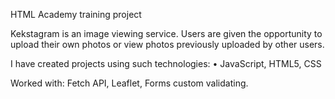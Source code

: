 HTML Academy training project

Kekstagram is an image viewing service. Users are given the opportunity to upload their own photos or view photos previously uploaded by other users.

I have created projects using such technologies:
• JavaScript, HTML5, CSS

Worked with: Fetch API, Leaflet, Forms custom validating.
